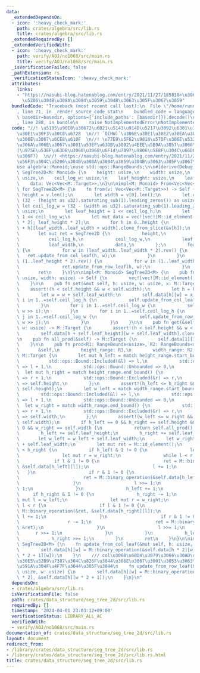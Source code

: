 ```yaml
---
data:
  _extendedDependsOn:
  - icon: ':heavy_check_mark:'
    path: crates/algebra/src/lib.rs
    title: crates/algebra/src/lib.rs
  _extendedRequiredBy: []
  _extendedVerifiedWith:
  - icon: ':heavy_check_mark:'
    path: verify/AOJ/no1068/src/main.rs
    title: verify/AOJ/no1068/src/main.rs
  _isVerificationFailed: false
  _pathExtension: rs
  _verificationStatusIcon: ':heavy_check_mark:'
  attributes:
    links:
    - "https://nasubi-blog.hatenablog.com/entry/2021/11/27/185818>\u306E\u56F3\u304C\
      \u5206\u304B\u308A\u3084\u3059\u304B\u3063\u305F\u3067\u3059"
  bundledCode: "Traceback (most recent call last):\n  File \"/home/runner/.local/lib/python3.10/site-packages/onlinejudge_verify/documentation/build.py\"\
    , line 71, in _render_source_code_stat\n    bundled_code = language.bundle(stat.path,\
    \ basedir=basedir, options={'include_paths': [basedir]}).decode()\n  File \"/home/runner/.local/lib/python3.10/site-packages/onlinejudge_verify/languages/rust.py\"\
    , line 288, in bundle\n    raise NotImplementedError\nNotImplementedError\n"
  code: "//! \u5185\u90E8\u30672\u6B21\u5143\u914D\u5217\u3092\u6301\u3064\u30BB\u30B0\
    \u30E1\u30F3\u30C8\u6728  \n//! `O(HW)`\u306E\u30E1\u30E2\u30EA\u3092\u4F7F\u3046\
    \u306E\u3067\u6CE8\u610F  \n//! \u77E9\u5F62\u9818\u57DF\u306E\u533A\u9593\u548C\
    \u306A\u306E\u3067\u3001\u53EF\u63DB\u3092\u4EEE\u5B9A\u3057\u3066\u3044\u308B\
    (\u975E\u53EF\u63DB\u3060\u3068\u6F14\u7B97\u9806\u5E8F\u304C\u66D6\u6627\u3067\
    \u306F?)  \n//! <https://nasubi-blog.hatenablog.com/entry/2021/11/27/185818>\u306E\
    \u56F3\u304C\u5206\u304B\u308A\u3084\u3059\u304B\u3063\u305F\u3067\u3059  \n\n\
    use algebra::Monoid;\nuse std::ops::RangeBounds;\n\n#[derive(Debug)]\npub struct\
    \ SegTree2D<M: Monoid> {\n    height: usize,\n    width: usize,\n    ceil_log_h:\
    \ usize,\n    ceil_log_w: usize,\n    leaf_height: usize,\n    leaf_width: usize,\n\
    \    data: Vec<Vec<M::Target>>,\n}\n\nimpl<M: Monoid> From<Vec<Vec<M::Target>>>\
    \ for SegTree2D<M> {\n    fn from(v: Vec<Vec<M::Target>>) -> Self {\n        let\
    \ height = v.len();\n        let width = v[0].len();\n        let ceil_log_h =\
    \ (32 - (height as u32).saturating_sub(1).leading_zeros()) as usize;\n       \
    \ let ceil_log_w = (32 - (width as u32).saturating_sub(1).leading_zeros()) as\
    \ usize;\n        let leaf_height = 1 << ceil_log_h;\n        let leaf_width =\
    \ 1 << ceil_log_w;\n        let mut data = vec![vec![M::id_element(); leaf_width\
    \ * 2]; leaf_height * 2];\n        for h in 0..height {\n            data[leaf_height\
    \ + h][leaf_width..leaf_width + width].clone_from_slice(&v[h]);\n        }\n \
    \       let mut ret = SegTree2D {\n            height,\n            width,\n \
    \           ceil_log_h,\n            ceil_log_w,\n            leaf_height,\n \
    \           leaf_width,\n            data,\n        };\n        for h in (1..leaf_height).rev()\
    \ {\n            for w in (leaf_width..leaf_width * 2).rev() {\n             \
    \   ret.update_from_col_leaf(h, w);\n            }\n        }\n        for h in\
    \ (1..leaf_height * 2).rev() {\n            for w in (1..leaf_width).rev() {\n\
    \                ret.update_from_row_leaf(h, w);\n            }\n        }\n \
    \       ret\n    }\n}\n\nimpl<M: Monoid> SegTree2D<M> {\n    pub fn new(height:\
    \ usize, width: usize) -> Self {\n        vec![vec![M::id_element(); width]; height].into()\n\
    \    }\n\n    pub fn set(&mut self, h: usize, w: usize, x: M::Target) {\n    \
    \    assert!(h < self.height && w < self.width);\n        let h = h + self.leaf_height;\n\
    \        let w = w + self.leaf_width;\n        self.data[h][w] = x;\n        for\
    \ i in 1..=self.ceil_log_h {\n            self.update_from_col_leaf(h >> i, w);\n\
    \        }\n        for i in 1..=self.ceil_log_w {\n            self.update_from_row_leaf(h,\
    \ w >> i);\n        }\n        for i in 1..=self.ceil_log_h {\n            for\
    \ j in 1..=self.ceil_log_w {\n                self.update_from_row_leaf(h >> i,\
    \ w >> j);\n            }\n        }\n    }\n\n    pub fn get(&self, h: usize,\
    \ w: usize) -> M::Target {\n        assert!(h < self.height && w < self.width);\n\
    \        self.data[h + self.leaf_height][w + self.leaf_width].clone()\n    }\n\
    \n    pub fn all_prod(&self) -> M::Target {\n        self.data[1][1].clone()\n\
    \    }\n\n    pub fn prod<R1: RangeBounds<usize>, R2: RangeBounds<usize>>(\n \
    \       &self,\n        height_range: R1,\n        width_range: R2,\n    ) ->\
    \ M::Target {\n        let mut h_left = match height_range.start_bound() {\n \
    \           std::ops::Bound::Included(&l) => l,\n            std::ops::Bound::Excluded(&l)\
    \ => l + 1,\n            std::ops::Bound::Unbounded => 0,\n        };\n      \
    \  let mut h_right = match height_range.end_bound() {\n            std::ops::Bound::Included(&r)\
    \ => r + 1,\n            std::ops::Bound::Excluded(&r) => r,\n            std::ops::Bound::Unbounded\
    \ => self.height,\n        };\n        assert!(h_left <= h_right && h_right <=\
    \ self.height);\n        let w_left = match width_range.start_bound() {\n    \
    \        std::ops::Bound::Included(&l) => l,\n            std::ops::Bound::Excluded(&l)\
    \ => l + 1,\n            std::ops::Bound::Unbounded => 0,\n        };\n      \
    \  let w_right = match width_range.end_bound() {\n            std::ops::Bound::Included(&r)\
    \ => r + 1,\n            std::ops::Bound::Excluded(&r) => r,\n            std::ops::Bound::Unbounded\
    \ => self.width,\n        };\n        assert!(w_left <= w_right && w_right <=\
    \ self.width);\n        if h_left == 0 && h_right == self.height && w_left ==\
    \ 0 && w_right == self.width {\n            return self.all_prod();\n        }\n\
    \        h_left += self.leaf_height;\n        h_right += self.leaf_height;\n \
    \       let w_left = w_left + self.leaf_width;\n        let w_right = w_right\
    \ + self.leaf_width;\n        let mut ret = M::id_element();\n        while h_left\
    \ < h_right {\n            if h_left & 1 != 0 {\n                let mut l = w_left;\n\
    \                let mut r = w_right;\n                while l < r {\n       \
    \             if l & 1 != 0 {\n                        ret = M::binary_operation(&ret,\
    \ &self.data[h_left][l]);\n                        l += 1;\n                 \
    \   }\n                    if r & 1 != 0 {\n                        r -= 1;\n\
    \                        ret = M::binary_operation(&self.data[h_left][r], &ret);\n\
    \                    }\n                    l >>= 1;\n                    r >>=\
    \ 1;\n                }\n                h_left += 1;\n            }\n       \
    \     if h_right & 1 != 0 {\n                h_right -= 1;\n                let\
    \ mut l = w_left;\n                let mut r = w_right;\n                while\
    \ l < r {\n                    if l & 1 != 0 {\n                        ret =\
    \ M::binary_operation(&ret, &self.data[h_right][l]);\n                       \
    \ l += 1;\n                    }\n                    if r & 1 != 0 {\n      \
    \                  r -= 1;\n                        ret = M::binary_operation(&self.data[h_right][r],\
    \ &ret);\n                    }\n                    l >>= 1;\n              \
    \      r >>= 1;\n                }\n            }\n            h_left >>= 1;\n\
    \            h_right >>= 1;\n        }\n        ret\n    }\n}\n\nimpl<M: Monoid>\
    \ SegTree2D<M> {\n    fn update_from_col_leaf(&mut self, h: usize, w: usize) {\n\
    \        self.data[h][w] = M::binary_operation(&self.data[h * 2][w], &self.data[h\
    \ * 2 + 1][w]);\n    }\n    /// col\u306B\u6BD4\u3079\u3066\u30AD\u30E3\u30C3\u30B7\
    \u30E5\u52B9\u7387\u304C\u826F\u3044\u306E\u3067\u3001\u3053\u3063\u3061\u3092\
    \u591A\u304F\u4F7F\u3044\u305F\u3044\n    fn update_from_row_leaf(&mut self, h:\
    \ usize, w: usize) {\n        self.data[h][w] = M::binary_operation(&self.data[h][w\
    \ * 2], &self.data[h][w * 2 + 1]);\n    }\n}\n"
  dependsOn:
  - crates/algebra/src/lib.rs
  isVerificationFile: false
  path: crates/data_structure/seg_tree_2d/src/lib.rs
  requiredBy: []
  timestamp: '2024-04-01 23:03:12+09:00'
  verificationStatus: LIBRARY_ALL_AC
  verifiedWith:
  - verify/AOJ/no1068/src/main.rs
documentation_of: crates/data_structure/seg_tree_2d/src/lib.rs
layout: document
redirect_from:
- /library/crates/data_structure/seg_tree_2d/src/lib.rs
- /library/crates/data_structure/seg_tree_2d/src/lib.rs.html
title: crates/data_structure/seg_tree_2d/src/lib.rs
---
```

